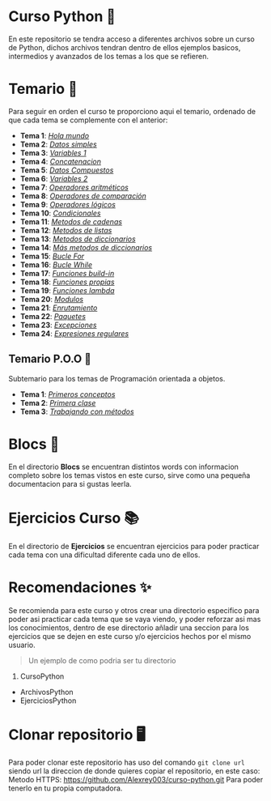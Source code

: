 # Curso Python 🐍
En este repositorio se tendra acceso a diferentes archivos sobre un curso de Python, dichos archivos tendran dentro de ellos ejemplos basicos, intermedios y avanzados de los temas a los que se refieren.

# Temario 📝
Para seguir en orden el curso te proporciono aqui el temario, ordenado de que cada tema se complemente con el anterior:

+ **Tema 1**: [_Hola mundo_](https://github.com/Alexrey003/curso-python/blob/main/1_hola_mundo.py)
+ **Tema 2**: [_Datos simples_](https://github.com/Alexrey003/curso-python/blob/main/2_datos_simples.py)
+ **Tema 3**: [_Variables 1_](https://github.com/Alexrey003/curso-python/blob/main/3_variables.py)
+ **Tema 4**: [_Concatenacion_](https://github.com/Alexrey003/curso-python/blob/main/4_concatenacion.py)
+ **Tema 5**: [_Datos Compuestos_](https://github.com/Alexrey003/curso-python/blob/main/5_datos_compuestos.py)
+ **Tema 6**: [_Variables 2_](https://github.com/Alexrey003/curso-python/blob/main/13_variables2.0.py)
+ **Tema 7**: [_Operadores aritméticos_](https://github.com/Alexrey003/curso-python/blob/main/6_operadoresAritmeticos.py)
+ **Tema 8**: [_Operadores de comparación_](https://github.com/Alexrey003/curso-python/blob/main/7_operadoresComparacion.py)
+ **Tema 9**: [_Operadores lógicos_](https://github.com/Alexrey003/curso-python/blob/main/8_operadoresLogicos.py)
+ **Tema 10**: [_Condicionales_](https://github.com/Alexrey003/curso-python/blob/main/9_Condicionales.py)
+ **Tema 11**: [_Metodos de cadenas_](https://github.com/Alexrey003/curso-python/blob/main/10_metodosCadenas.py)
+ **Tema 12**: [_Metodos de listas_](https://github.com/Alexrey003/curso-python/blob/main/11_metodosListas.py)
+ **Tema 13**: [_Metodos de diccionarios_](https://github.com/Alexrey003/curso-python/blob/main/12_metodosDiccionarios.py)
+ **Tema 14**: [_Más metodos de diccionarios_](https://github.com/Alexrey003/curso-python/blob/main/14_diccionarios2.0.py)
+ **Tema 15**: [_Bucle For_](https://github.com/Alexrey003/curso-python/blob/main/15_bucleFor.py)
+ **Tema 16**: [_Bucle While_](https://github.com/Alexrey003/curso-python/blob/main/16_bucleWhile.py)
+ **Tema 17**: [_Funciones build-in_](https://github.com/Alexrey003/curso-python/blob/main/17_funcionesIntegradas.py)
+ **Tema 18**: [_Funciones propias_](https://github.com/Alexrey003/curso-python/blob/main/18_funcionesPropias.py)
+ **Tema 19**: [_Funciones lambda_](https://github.com/Alexrey003/curso-python/blob/main/19_funcionesLambda.py)
+ **Tema 20**: [_Modulos_](https://github.com/Alexrey003/curso-python/tree/main/20_Modulos)
+ **Tema 21**: [_Enrutamiento_](https://github.com/Alexrey003/curso-python/tree/main/21_EnrutModulos)
+ **Tema 22**: [_Paquetes_](https://github.com/Alexrey003/curso-python/tree/main/22_Paquetes)
+ **Tema 23**: [_Excepciones_](https://github.com/Alexrey003/curso-python/blob/main/23_excepciones.py)
+ **Tema 24**: [_Expresiones regulares_](https://github.com/Alexrey003/curso-python/blob/main/24_expresiones_regulares.py)

## Temario P.O.O 📘
Subtemario para los temas de Programación orientada a objetos.

+ **Tema 1**: [_Primeros conceptos_](https://github.com/Alexrey003/curso-python/blob/main/25_POO1.py)
+ **Tema 2**: [_Primera clase_](https://github.com/Alexrey003/curso-python/blob/main/26_POO2.py)
+ **Tema 3**: [_Trabajando con métodos_](https://github.com/Alexrey003/curso-python/blob/main/27_PO3.py)

# Blocs 📖
En el directorio **Blocs** se encuentran distintos words con informacion completo sobre los temas vistos en este curso, sirve como una pequeña documentacion para si gustas leerla.

# Ejercicios Curso 📚
En el directorio de **Ejercicios** se encuentran ejercicios para poder practicar cada tema con una dificultad diferente cada uno de ellos.

# Recomendaciones ✨
Se recomienda para este curso y otros crear una directorio especifico para poder asi practicar cada tema que se vaya viendo, y poder reforzar asi mas los conocimientos, dentro de ese directorio añladir una seccion para los ejercicios que se dejen en este curso y/o ejercicios hechos por el mismo usuario.
> Un ejemplo de como podria ser tu directorio
1. CursoPython
  + ArchivosPython
  + EjerciciosPython

# Clonar repositorio 🖥
Para poder clonar este repositorio has uso del comando `git clone url` siendo url la direccion de donde quieres copiar el repositorio, en este caso:
Metodo HTTPS: https://github.com/Alexrey003/curso-python.git
Para poder tenerlo en tu propia computadora.
